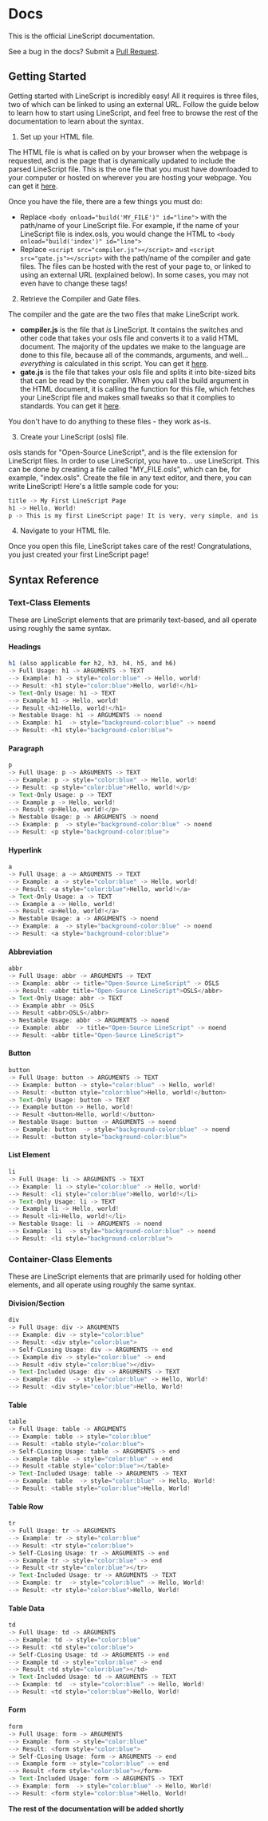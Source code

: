 # Docs

This is the official LineScript documentation. 

See a bug in the docs? Submit a [Pull Request](https://github.com/ntrupin/LineScript/pulls).

## Getting Started

Getting started with LineScript is incredibly easy! All it requires is three files, two of which can be linked to using an external URL. Follow the guide below to learn how to start using LineScript, and feel free to browse the rest of the documentation to learn about the syntax.

1. Set up your HTML file.

The HTML file is what is called on by your browser when the webpage is requested, and is the page that is dynamically updated to include the parsed LineScript file. This is the one file that you must have downloaded to your computer or hosted on wherever you are hosting your webpage. You can get it [here](https://github.com/ntrupin/linescript/blob/master/src/base.html).

Once you have the file, there are a few things you must do:
 - Replace ```<body onload="build('MY_FILE')" id="line">``` with the path/name of your LineScript file. For example, if the name of your LineScript file is index.osls, you would change the HTML to ```<body onload="build('index')" id="line">```
 - Replace ```<script src="compiler.js"></script>``` and ```<script src="gate.js"></script>``` with the path/name of the compiler and gate files. The files can be hosted with the rest of your page to, or linked to using an external URL (explained below). In some cases, you may not even have to change these tags!
 
2. Retrieve the Compiler and Gate files.

The compiler and the gate are the two files that make LineScript work.

 - **compiler.js** is the file that *is* LineScript. It contains the switches and other code that takes your osls file and converts it to a valid HTML document. The majority of the updates we make to the language are done to this file, because all of the commands, arguments, and well... *everything* is calculated in this script. You can get it [here](https://ntrupin.github.io/linescript/src/compiler.js).
 - **gate.js** is the file that takes your osls file and splits it into bite-sized bits that can be read by the compiler. When you call the build argument in the HTML document, it is calling the function for this file, which fetches your LineScript file and makes small tweaks so that it complies to standards. You can get it [here](https://ntrupin.github.io/linescript/src/gate.js).
 
You don't have to do anything to these files - they work as-is.

3. Create your LineScript (osls) file.

osls stands for "Open-Source LineScript", and is the file extension for LineScript files. In order to use LineScript, you have to... use LineScript. This can be done by creating a file called "MY_FILE.osls", which can be, for example, "index.osls". Create the file in any text editor, and there, you can write LineScript! Here's a little sample code for you:

```javascript
title -> My First LineScript Page
h1 -> Hello, World!
p -> This is my first LineScript page! It is very, very simple, and is just an example.
```

4. Navigate to your HTML file.

Once you open this file, LineScript takes care of the rest! Congratulations, you just created your first LineScript page!

## Syntax Reference

### Text-Class Elements

These are LineScript elements that are primarily text-based, and all operate using roughly the same syntax.

#### Headings

```javascript
h1 (also applicable for h2, h3, h4, h5, and h6)
-> Full Usage: h1 -> ARGUMENTS -> TEXT
--> Example: h1 -> style="color:blue" -> Hello, world!
--> Result: <h1 style="color:blue">Hello, world!</h1>
-> Text-Only Usage: h1 -> TEXT
--> Example h1 -> Hello, world!
--> Result <h1>Hello, world!</h1>
-> Nestable Usage: h1 -> ARGUMENTS -> noend
--> Example: h1  -> style="background-color:blue" -> noend
--> Result: <h1 style="background-color:blue">
```

#### Paragraph

```javascript
p
-> Full Usage: p -> ARGUMENTS -> TEXT
--> Example: p -> style="color:blue" -> Hello, world!
--> Result: <p style="color:blue">Hello, world!</p>
-> Text-Only Usage: p -> TEXT
--> Example p -> Hello, world!
--> Result <p>Hello, world!</p>
-> Nestable Usage: p -> ARGUMENTS -> noend
--> Example: p  -> style="background-color:blue" -> noend
--> Result: <p style="background-color:blue">
```

#### Hyperlink


```javascript
a
-> Full Usage: a -> ARGUMENTS -> TEXT
--> Example: a -> style="color:blue" -> Hello, world!
--> Result: <a style="color:blue">Hello, world!</a>
-> Text-Only Usage: a -> TEXT
--> Example a -> Hello, world!
--> Result <a>Hello, world!</a>
-> Nestable Usage: a -> ARGUMENTS -> noend
--> Example: a  -> style="background-color:blue" -> noend
--> Result: <a style="background-color:blue">
```

#### Abbreviation

```javascript
abbr
-> Full Usage: abbr -> ARGUMENTS -> TEXT
--> Example: abbr -> title="Open-Source LineScript" -> OSLS
--> Result: <abbr title="Open-Source LineScript">OSLS</abbr>
-> Text-Only Usage: abbr -> TEXT
--> Example abbr -> OSLS
--> Result <abbr>OSLS</abbr>
-> Nestable Usage: abbr -> ARGUMENTS -> noend
--> Example: abbr  -> title="Open-Source LineScript" -> noend
--> Result: <abbr title="Open-Source LineScript">
```

#### Button

```javascript
button
-> Full Usage: button -> ARGUMENTS -> TEXT
--> Example: button -> style="color:blue" -> Hello, world!
--> Result: <button style="color:blue">Hello, world!</button>
-> Text-Only Usage: button -> TEXT
--> Example button -> Hello, world!
--> Result <button>Hello, world!</button>
-> Nestable Usage: button -> ARGUMENTS -> noend
--> Example: button  -> style="background-color:blue" -> noend
--> Result: <button style="background-color:blue">
```

#### List Element

```javascript
li
-> Full Usage: li -> ARGUMENTS -> TEXT
--> Example: li -> style="color:blue" -> Hello, world!
--> Result: <li style="color:blue">Hello, world!</li>
-> Text-Only Usage: li -> TEXT
--> Example li -> Hello, world!
--> Result <li>Hello, world!</li>
-> Nestable Usage: li -> ARGUMENTS -> noend
--> Example: li  -> style="background-color:blue" -> noend
--> Result: <li style="background-color:blue">
```

### Container-Class Elements

These are LineScript elements that are primarily used for holding other elements, and all operate using roughly the same syntax.

#### Division/Section

```javascript
div
-> Full Usage: div -> ARGUMENTS
--> Example: div -> style="color:blue"
--> Result: <div style="color:blue">
-> Self-CLosing Usage: div -> ARGUMENTS -> end
--> Example div -> style="color:blue" -> end
--> Result <div style="color:blue"></div>
-> Text-Included Usage: div -> ARGUMENTS -> TEXT
--> Example: div  -> style="color:blue" -> Hello, World!
--> Result: <div style="color:blue">Hello, World!
```

#### Table

```javascript
table
-> Full Usage: table -> ARGUMENTS
--> Example: table -> style="color:blue"
--> Result: <table style="color:blue">
-> Self-CLosing Usage: table -> ARGUMENTS -> end
--> Example table -> style="color:blue" -> end
--> Result <table style="color:blue"></table>
-> Text-Included Usage: table -> ARGUMENTS -> TEXT
--> Example: table  -> style="color:blue" -> Hello, World!
--> Result: <table style="color:blue">Hello, World!
```

#### Table Row

```javascript
tr
-> Full Usage: tr -> ARGUMENTS
--> Example: tr -> style="color:blue"
--> Result: <tr style="color:blue">
-> Self-CLosing Usage: tr -> ARGUMENTS -> end
--> Example tr -> style="color:blue" -> end
--> Result <tr style="color:blue"></tr>
-> Text-Included Usage: tr -> ARGUMENTS -> TEXT
--> Example: tr  -> style="color:blue" -> Hello, World!
--> Result: <tr style="color:blue">Hello, World!
```

#### Table Data

```javascript
td
-> Full Usage: td -> ARGUMENTS
--> Example: td -> style="color:blue"
--> Result: <td style="color:blue">
-> Self-CLosing Usage: td -> ARGUMENTS -> end
--> Example td -> style="color:blue" -> end
--> Result <td style="color:blue"></td>
-> Text-Included Usage: td -> ARGUMENTS -> TEXT
--> Example: td  -> style="color:blue" -> Hello, World!
--> Result: <td style="color:blue">Hello, World!
```

#### Form

```javascript
form
-> Full Usage: form -> ARGUMENTS
--> Example: form -> style="color:blue"
--> Result: <form style="color:blue">
-> Self-CLosing Usage: form -> ARGUMENTS -> end
--> Example form -> style="color:blue" -> end
--> Result <form style="color:blue"></form>
-> Text-Included Usage: form -> ARGUMENTS -> TEXT
--> Example: form  -> style="color:blue" -> Hello, World!
--> Result: <form style="color:blue">Hello, World!
```

**The rest of the documentation will be added shortly**
